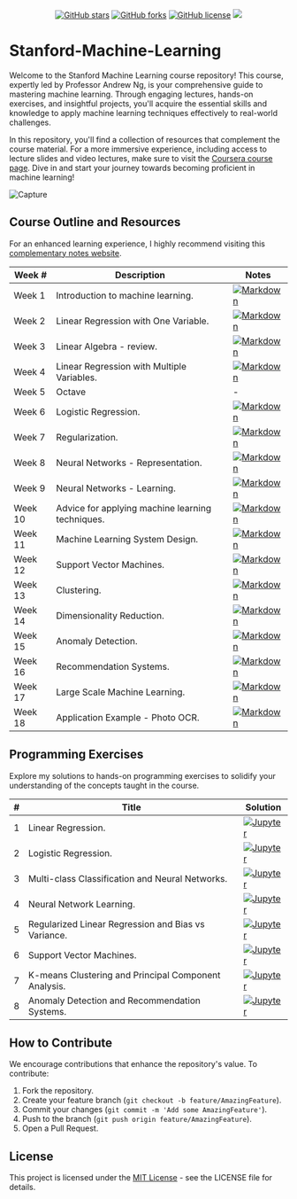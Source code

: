 <div align="center">
<a href="https://github.com/djeada/Stanford-Machine-Learning/stargazers"><img alt="GitHub stars" src="https://img.shields.io/github/stars/djeada/Stanford-Machine-Learning"></a>
<a href="https://github.com/djeada/Stanford-Machine-Learning/network"><img alt="GitHub forks" src="https://img.shields.io/github/forks/djeada/Stanford-Machine-Learning"></a>
<a href="https://github.com/djeada/Stanford-Machine-Learning/blob/master/LICENSE"><img alt="GitHub license" src="https://img.shields.io/github/license/djeada/Stanford-Machine-Learning"></a>
<a href=""><img src="https://img.shields.io/badge/contributions-welcome-brightgreen.svg?style=flat"></a>
</div>

# Stanford-Machine-Learning

Welcome to the Stanford Machine Learning course repository! This course, expertly led by Professor Andrew Ng, is your comprehensive guide to mastering machine learning. Through engaging lectures, hands-on exercises, and insightful projects, you'll acquire the essential skills and knowledge to apply machine learning techniques effectively to real-world challenges.

In this repository, you'll find a collection of resources that complement the course material. For a more immersive experience, including access to lecture slides and video lectures, make sure to visit the [Coursera course page](https://www.coursera.org/learn/machine-learning). Dive in and start your journey towards becoming proficient in machine learning!

![Capture](https://user-images.githubusercontent.com/37275728/186025613-538378ce-2cc9-4db7-9829-d513dc34a344.PNG)

## Course Outline and Resources

For an enhanced learning experience, I highly recommend visiting this [complementary notes website](http://www.holehouse.org/mlclass/).

| Week # | Description                             | Notes                                                                                                                 |
|--------|-----------------------------------------|-----------------------------------------------------------------------------------------------------------------------|
| Week 1 | Introduction to machine learning.       | [![Markdown](https://img.icons8.com/color/344/markdown.png)](https://github.com/djeada/Stanford-Machine-Learning/blob/main/slides/week_01_introduction_to_machine_learning.md) |
| Week 2 | Linear Regression with One Variable.    | [![Markdown](https://img.icons8.com/color/344/markdown.png)](https://github.com/djeada/Stanford-Machine-Learning/blob/main/slides/week_02_linear_regression.md) |
| Week 3 | Linear Algebra - review.                | [![Markdown](https://img.icons8.com/color/344/markdown.png)](https://github.com/djeada/Stanford-Machine-Learning/blob/main/slides/week_03_review_of_linear_algebra.md) |
| Week 4 | Linear Regression with Multiple Variables.| [![Markdown](https://img.icons8.com/color/344/markdown.png)](https://github.com/djeada/Stanford-Machine-Learning/blob/main/slides/week_04_linear_regression_multiple_variables.md) |
| Week 5 | Octave                                  | -                                                                                                                     |
| Week 6 | Logistic Regression.                    | [![Markdown](https://img.icons8.com/color/344/markdown.png)](https://github.com/djeada/Stanford-Machine-Learning/blob/main/slides/week_06_logistic_regression.md) |
| Week 7 | Regularization.                        | [![Markdown](https://img.icons8.com/color/344/markdown.png)](https://github.com/djeada/Stanford-Machine-Learning/blob/main/slides/week_07_regularization.md) |
| Week 8 | Neural Networks - Representation.       | [![Markdown](https://img.icons8.com/color/344/markdown.png)](https://github.com/djeada/Stanford-Machine-Learning/blob/main/slides/week_08_neural_networks_representation.md) |
| Week 9 | Neural Networks - Learning.             | [![Markdown](https://img.icons8.com/color/344/markdown.png)](https://github.com/djeada/Stanford-Machine-Learning/blob/main/slides/week_09_neural_networks_learning.md) |
| Week 10| Advice for applying machine learning techniques.| [![Markdown](https://img.icons8.com/color/344/markdown.png)](https://github.com/djeada/Stanford-Machine-Learning/blob/main/slides/week_10_applying_machine_learning_advice.md) |
| Week 11| Machine Learning System Design.         | [![Markdown](https://img.icons8.com/color/344/markdown.png)](https://github.com/djeada/Stanford-Machine-Learning/blob/main/slides/week_11_machine_learning_system_design.md) |
| Week 12| Support Vector Machines.                | [![Markdown](https://img.icons8.com/color/344/markdown.png)](https://github.com/djeada/Stanford-Machine-Learning/blob/main/slides/week_12_support_vector_machines.md) |
| Week 13| Clustering.                             | [![Markdown](https://img.icons8.com/color/344/markdown.png)](https://github.com/djeada/Stanford-Machine-Learning/blob/main/slides/week_13_clustering.md) |
| Week 14| Dimensionality Reduction.               | [![Markdown](https://img.icons8.com/color/344/markdown.png)](https://github.com/djeada/Stanford-Machine-Learning/blob/main/slides/week_14_dimensionality_reduction.md) |
| Week 15| Anomaly Detection.                      | [![Markdown](https://img.icons8.com/color/344/markdown.png)](https://github.com/djeada/Stanford-Machine-Learning/blob/main/slides/week_15_anomaly_detection.md) |
| Week 16| Recommendation Systems.                 | [![Markdown](https://img.icons8.com/color/344/markdown.png)](https://github.com/djeada/Stanford-Machine-Learning/blob/main/slides/week_16_recommendation_systems.md) |
| Week 17| Large Scale Machine Learning.           | [![Markdown](https://img.icons8.com/color/344/markdown.png)](https://github.com/djeada/Stanford-Machine-Learning/blob/main/slides/week_17_large_scale_machine_learning.md) |
| Week 18| Application Example - Photo OCR.        | [![Markdown](https://img.icons8.com/color/344/markdown.png)](https://github.com/djeada/Stanford-Machine-Learning/blob/main/slides/week_18_photo_ocr.md) |

## Programming Exercises

Explore my solutions to hands-on programming exercises to solidify your understanding of the concepts taught in the course.

| # | Title                                             | Solution                                                                                                          |
|---|---------------------------------------------------|-------------------------------------------------------------------------------------------------------------------|
| 1 | Linear Regression.                                | [![Jupyter](https://img.icons8.com/fluency/344/jupyter.png)](https://github.com/djeada/Stanford-Machine-Learning/blob/main/src/exercise_1/src/main.ipynb) |
| 2 | Logistic Regression.                              | [![Jupyter](https://img.icons8.com/fluency/344/jupyter.png)](https://github.com/djeada/Stanford-Machine-Learning/blob/main/src/exercise_2/src/main.ipynb) |
| 3 | Multi-class Classification and Neural Networks.    | [![Jupyter](https://img.icons8.com/fluency/344/jupyter.png)](https://github.com/djeada/Stanford-Machine-Learning/blob/main/src/exercise_3/src/main.ipynb) |
| 4 | Neural Network Learning.                          | [![Jupyter](https://img.icons8.com/fluency/344/jupyter.png)](https://github.com/djeada/Stanford-Machine-Learning/blob/main/src/exercise_4/src/main.ipynb) |
| 5 | Regularized Linear Regression and Bias vs Variance.| [![Jupyter](https://img.icons8.com/fluency/344/jupyter.png)](https://github.com/djeada/Stanford-Machine-Learning/blob/main/src/exercise_5/src/main.ipynb) |
| 6 | Support Vector Machines.                          | [![Jupyter](https://img.icons8.com/fluency/344/jupyter.png)](https://github.com/djeada/Stanford-Machine-Learning/blob/main/src/exercise_6/src/main.ipynb) |
| 7 | K-means Clustering and Principal Component Analysis.| [![Jupyter](https://img.icons8.com/fluency/344/jupyter.png)](https://github.com/djeada/Stanford-Machine-Learning/blob/main/src/exercise_7/src/main.ipynb) |
| 8 | Anomaly Detection and Recommendation Systems.     | [![Jupyter](https://img.icons8.com/fluency/344/jupyter.png)](https://github.com/djeada/Stanford-Machine-Learning/blob/main/src/exercise_8/src/main.ipynb) |

## How to Contribute

We encourage contributions that enhance the repository's value. To contribute:

1. Fork the repository.
2. Create your feature branch (`git checkout -b feature/AmazingFeature`).
3. Commit your changes (`git commit -m 'Add some AmazingFeature'`).
4. Push to the branch (`git push origin feature/AmazingFeature`).
5. Open a Pull Request.

## License

This project is licensed under the [MIT License](LICENSE) - see the LICENSE file for details.
